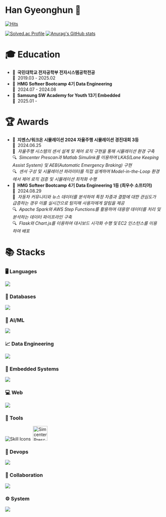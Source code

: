 # Han Gyeonghun 👋

[![Hits](https://hits.seeyoufarm.com/api/count/incr/badge.svg?url=https%3A%2F%2Fgithub.com%2Fgyeongpunch&count_bg=%23C5A16F&title_bg=%23555555&icon=&icon_color=%23E7E7E7&title=hits&edge_flat=false)](https://hits.seeyoufarm.com)

[![Solved.ac Profile](http://mazassumnida.wtf/api/v2/generate_badge?boj=qhrehowl06)](https://solved.ac/qhrehowl06/)
[![Anurag's GitHub stats](https://github-readme-stats.vercel.app/api?username=gyeongpunch&theme=darcula)](https://github.com/anuraghazra/github-readme-stats)

<div>
  <!-- 학사 (Education) -->
  <h1>🎓 Education</h1>
  <ul>
    <li>
      <b>📖&nbsp;&nbsp;국민대학교 전자공학부 전자시스템공학전공</b>  
      <br>📅&nbsp;&nbsp;2019.03 - 2025.02  
    </li>
    <li>
      <b>📖&nbsp;&nbsp;HMG Softeer Bootcamp 4기 Data Engineering</b>  
      <br>📅&nbsp;&nbsp;2024.07 - 2024.08  
    </li>
    <li>
      <b>📖&nbsp;&nbsp;Samsung SW Academy for Youth 13기 Embedded</b>  
      <br>📅&nbsp;&nbsp;2025.01 - 
    </li>
  </ul>

  <!-- 수상 경력 (Awards) -->
  <h1>🏆 Awards</h1>
  <ul>
    <li>
      <b>🥉&nbsp;&nbsp;지멘스/워크온 시뮬레이션 2024 자율주행 시뮬레이션 경진대회 3등</b>  
      <br>📅&nbsp;&nbsp;2024.06.25
      <br>📝&nbsp;&nbsp;<i>자율주행 시스템의 센서 설계 및 제어 로직 구현을 통해 시뮬레이션 환경 구축</i> 
      <br>🔍&nbsp;&nbsp;<i>Simcenter Prescan과 Matlab Simulink를 이용하여 LKAS(Lane Keeping Assist System) 및 AEB(Automatic Emergency Braking) 구현</i>  
      <br>🔍&nbsp;&nbsp;<i>센서 구성 및 시뮬레이션 파라미터를 직접 설계하여 Model-in-the-Loop 환경에서 제어 로직 검증 및 시뮬레이션 최적화 수행</i>
    </li>
    <li>
      <b>🥇&nbsp;&nbsp;HMG Softeer Bootcamp 4기 Data Engineering 1등 (최우수 소프티어)</b>  
      <br>📅&nbsp;&nbsp;2024.08.29
      <br>📝&nbsp;&nbsp;<i>자동차 커뮤니티와 뉴스 데이터를 분석하여 특정 차종과 결함에 대한 관심도가 급증하는 경우 이를 실시간으로 탐지해 사용자에게 알림을 제공</i>
      <br>🔍&nbsp;&nbsp;<i>Apache Spark와 AWS Step Functions를 활용하여 대용량 데이터를 처리 및 분석하는 데이터 파이프라인 구축</i>
      <br>🔍&nbsp;&nbsp;<i>Flask와 Chart.js를 이용하여 대시보드 시각화 수행 및 EC2 인스턴스를 이용하여 배포</i>
    </li>
  </ul>

  
  
  <h1>📚 Stacks</h1>

  <!-- 언어 (Languages) -->
  <h3>🖥️ Languages</h3>
  <div>
    <img src="https://go-skill-icons.vercel.app/api/icons?i=c,cpp,python,js&theme=dark">
  </div>

  <!-- 데이터베이스 (Databases) -->
  <h3>💾 Databases</h3>
  <div>
    <img src="https://go-skill-icons.vercel.app/api/icons?i=mysql,sqlite&theme=dark">
  </div>

  <!-- AI/ML (AI/ML) -->
  <h3>🤖 AI/ML</h3>
  <div>
    <img src="https://go-skill-icons.vercel.app/api/icons?i=tensorflow,opencv&theme=dark">
  </div>
  
  <!-- 빅데이터 (Big Data) -->
  <h3>📈 Data Engineering</h3>
  <div>
    <img src="https://go-skill-icons.vercel.app/api/icons?i=pandas,hadoop,spark,matplotlib&theme=dark">
  </div>

  <!-- 임베디드 시스템 (Embedded Systems) -->
  <h3>🔌 Embedded Systems</h3>
  <div>
    <img src="https://go-skill-icons.vercel.app/api/icons?i=arduino&theme=dark">
  </div>
  
  <!-- 웹 (Web) -->
  <h3>💻 Web</h3>
  <div>
    <img src="https://go-skill-icons.vercel.app/api/icons?i=flask,html,css,chartjs&theme=dark">
  </div>

  <!-- 툴 (Tools) -->
  <h3>🔨 Tools</h3>
  <div>
    <img src="https://go-skill-icons.vercel.app/api/icons?i=matlab&theme=dark" alt="Skill Icons">
    <img src="https://via.placeholder.com/50x1" alt="" width="0" height="1">
    <img src="https://media.imgcdn.org/repo/2023/03/siemens-simcenter-prescan/siemens-simcenter-prescan-logo.png" alt="Simcenter Prescan Logo" width="47" height="auto">
  </div>
  
  <!-- 데브옵스 (Devops) -->
  <h3>🔧 Devops</h3>
  <div>
    <img src="https://go-skill-icons.vercel.app/api/icons?i=docker,aws&theme=dark">
  </div>

  <!-- 협업 (Collaboration) -->
  <h3>🤝 Collaboration</h3>
  <div>
    <img src="https://go-skill-icons.vercel.app/api/icons?i=github,git,notion&theme=dark">
  </div>

  <!-- 시스템 (System) -->
  <h3>⚙️ System</h3>
  <div>
    <img src="https://go-skill-icons.vercel.app/api/icons?i=linux,ubuntu&theme=dark">
  </div>
</div>
